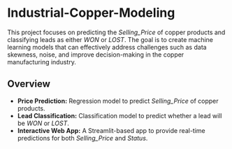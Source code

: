 # Industrial-Copper-Modeling

This project focuses on predicting the *Selling_Price* of copper products and classifying leads as either *WON* or *LOST*. The goal is to create machine learning models that can effectively address challenges such as data skewness, noise, and improve decision-making in the copper manufacturing industry.

## Overview

- **Price Prediction:** Regression model to predict *Selling_Price* of copper products.
- **Lead Classification:** Classification model to predict whether a lead will be *WON* or *LOST*.
- **Interactive Web App:** A Streamlit-based app to provide real-time predictions for both *Selling_Price* and *Status*.
